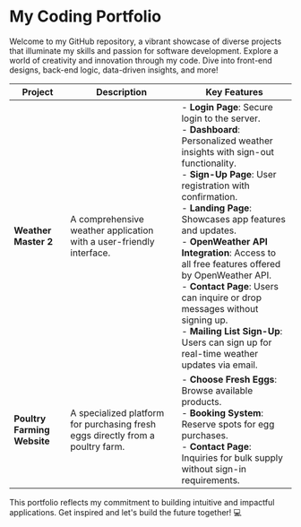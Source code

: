 # My Coding Portfolio

Welcome to my GitHub repository, a vibrant showcase of diverse projects that illuminate my skills and passion for software development. Explore a world of creativity and innovation through my code. Dive into front-end designs, back-end logic, data-driven insights, and more!

| Project                  | Description                                                                                             | Key Features                                                                               |
|-------------------------|---------------------------------------------------------------------------------------------------------|--------------------------------------------------------------------------------------------|
| **Weather Master 2**    | A comprehensive weather application with a user-friendly interface.                                   |   - **Login Page**: Secure login to the server.<br>- **Dashboard**: Personalized weather insights with sign-out functionality.<br>- **Sign-Up Page**: User registration with confirmation.<br>- **Landing Page**: Showcases app features and updates.<br>- **OpenWeather API Integration**: Access to all free features offered by OpenWeather API.<br>- **Contact Page**: Users can inquire or drop messages without signing up.<br>- **Mailing List Sign-Up**: Users can sign up for real-time weather updates via email. |
| **Poultry Farming Website** | A specialized platform for purchasing fresh eggs directly from a poultry farm.                     | - **Choose Fresh Eggs**: Browse available products.<br>- **Booking System**: Reserve spots for egg purchases.<br>- **Contact Page**: Inquiries for bulk supply without sign-in requirements. |

This portfolio reflects my commitment to building intuitive and impactful applications. Get inspired and let's build the future together! 💻

